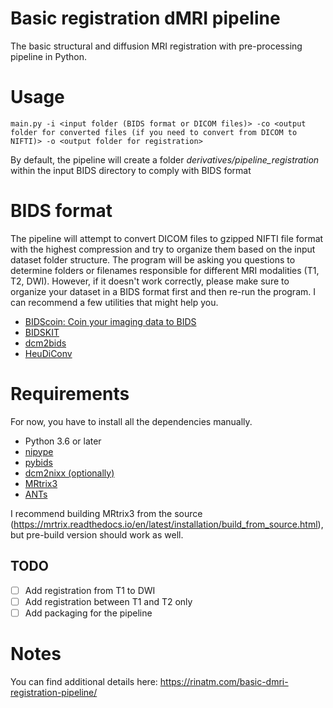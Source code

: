 # Basic registration dMRI pipeline
The basic structural and diffusion MRI registration with pre-processing pipeline in Python.

# Usage
`main.py -i <input folder (BIDS format or DICOM files)> -co <output folder for converted files (if you need to convert from DICOM to NIFTI)> -o <output folder for registration>`

By default, the pipeline will create a folder *derivatives/pipeline_registration* within the input BIDS directory to comply with BIDS format

# BIDS format
The pipeline will attempt to convert DICOM files to gzipped NIFTI file format with the highest compression and try to organize them based on the input dataset folder structure. The program will be asking you questions to determine folders or filenames responsible for different MRI modalities (T1, T2, DWI). However, if it doesn't work correctly, please make sure to organize your dataset in a BIDS format first and then re-run the program.
I can recommend a few utilities that might help you.
* [BIDScoin: Coin your imaging data to BIDS](https://github.com/Donders-Institute/bidscoin)
* [BIDSKIT](https://github.com/jmtyszka/bidskit)
* [dcm2bids](https://github.com/UNFmontreal/Dcm2Bids)
* [HeuDiConv](https://github.com/nipy/heudiconv)

# Requirements
For now, you have to install all the dependencies manually.

* Python 3.6 or later
* [nipype](https://nipype.readthedocs.io/en/latest/)
* [pybids](https://github.com/bids-standard/pybids)
* [dcm2nixx (optionally)](https://github.com/rordenlab/dcm2niix)
* [MRtrix3](https://www.mrtrix.org/)
* [ANTs](http://stnava.github.io/ANTs/)

I recommend building MRtrix3 from the source (https://mrtrix.readthedocs.io/en/latest/installation/build_from_source.html), but pre-build version should work as well.

## TODO
* [ ] Add registration from T1 to DWI
* [ ] Add registration between T1 and T2 only
* [ ] Add packaging for the pipeline

# Notes
You can find additional details here: https://rinatm.com/basic-dmri-registration-pipeline/